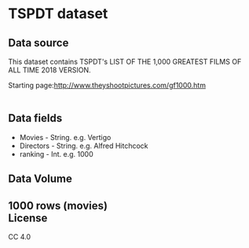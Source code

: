 TSPDT dataset<br>
=======
Data source<br>
-------
This dataset contains TSPDT's LIST OF THE 1,000 GREATEST FILMS OF ALL TIME 2018 VERSION.<br>

Starting page:http://www.theyshootpictures.com/gf1000.htm <br>
<br>

Data fields <br>
-------
* Movies - String. e.g. Vertigo
* Directors - String. e.g. Alfred Hitchcock
* ranking - Int. e.g. 1000

Data Volume
-------
1000 rows (movies) <br>
License<br>
-------
CC 4.0
